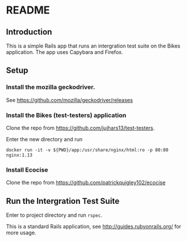 # README

## Introduction

This is a simple Rails app that runs an intergration test suite on the Bikes
application. The app uses Capybara and Firefox.

## Setup

### Install the mozilla geckodriver.

See https://github.com/mozilla/geckodriver/releases

### Install the Bikes (test-testers) application

Clone the repo from https://github.com/jujhars13/test-testers.

Enter the new directory and run

`docker run -it -v ${PWD}/app:/usr/share/nginx/html:ro -p 80:80 nginx:1.13`

### Install Ecocise

Clone the repo from https://github.com/patrickquigley102/ecocise

## Run the Intergration Test Suite

Enter to project directory and run `rspec`.

This is a standard Rails application, see http://guides.rubyonrails.org/ for
more usage.
